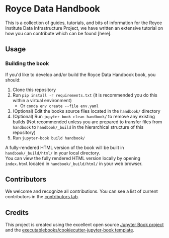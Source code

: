 # Royce Data Handbook

 This is a collection of guides, tutorials, and bits of information for the Royce Institute Data Infrastructure Project, we have written an extensive tutorial on how you can contribute which can be found [here].

## Usage

### Building the book

If you'd like to develop and/or build the Royce Data Handbook book, you should:

1. Clone this repository
2. Run `pip install -r requirements.txt` (it is recommended you do this within a virtual environment)
   - Or `conda env create --file env.yaml`
3. (Optional) Edit the books source files located in the `handbook/` directory
4. (Optional) Run `jupyter-book clean handbook/` to remove any existing builds (Not recommended unless you are prepared to transfer files from `handbook` to `handbook/_build` in the hierarchical structure of this repository)
5. Run `jupyter-book build handbook/`

A fully-rendered HTML version of the book will be built in `handbook/_build/html/` in your local directory.  
You can view the fully rendered HTML version locally by opening `index.html` located in `handbook/_build/html/` in your web browser.

## Contributors

We welcome and recognize all contributions. You can see a list of current contributors in the [contributors tab](https://github.com/Data-Curators-Royce-Institute/royce_data_handbook/graphs/contributors).

## Credits

This project is created using the excellent open source [Jupyter Book project](https://jupyterbook.org/) and the [executablebooks/cookiecutter-jupyter-book template](https://github.com/executablebooks/cookiecutter-jupyter-book).
